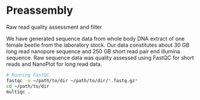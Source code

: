 # Preassembly
Raw read quality assessment and filter

We have generated sequence data from whole body DNA extract of one female beetle from the laboratory stock. Our data constitutes about 30 GB long read nanopore sequence and 250 GB short read pair end illumina sequence. Raw sequence data was quality assessed using FastQC for short reads and NanoPlot for long read data.

```bash
# Running FastQC
fastqc -o ~/path/to/dir ~/path/to/dir/*.fastq.gz*
cd ~/path/to/dir
multiqc .
```

